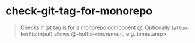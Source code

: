 # check-git-tag-for-monorepo

> Checks if git tag is for a monorepo component <component>@<version>.
> Optionally (`allow-hotfix` input) allows <component>@<version>-hotfix-<increment, e.g. timestamp>.
